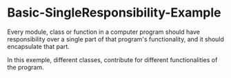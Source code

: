 # Basic-SingleResponsibility-Example

Every module, class or function in a computer program should have responsibility over a single part of that program's functionality, 
and it should encapsulate that part.

In this exemple, different classes, contribute for different functionalities of the program.
